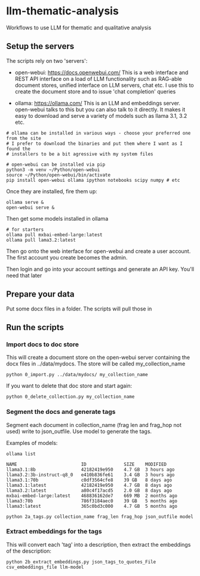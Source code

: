 # llm-thematic-analysis
Workflows to use LLM for thematic and qualitative analysis


## Setup the servers

The scripts rely on two 'servers': 

* open-webui: https://docs.openwebui.com/
  This is a web interface and REST API interface on a load of LLM functionality such as RAG-able document stores, unified interface on LLM servers, chat etc.
  I use this to create the document store and to issue 'chat completion' queries

* ollama: https://ollama.com/
  This is an LLM and embeddings server. open-webui talks to this but you can also talk to it directly. 
  It makes it easy to download and serve a variety of models such as llama 3.1, 3.2 etc.


```
# ollama can be installed in various ways - choose your preferred one from the site
# I prefer to download the binaries and put them where I want as I found the
# installers to be a bit agressive with my system files

# open-webui can be installed via pip
python3 -m venv ~/Python/open-webui
source ~/Python/open-webui/bin/activate
pip install open-webui ollama ipython notebooks scipy numpy # etc
```

Once they are installed, fire them up:

```
ollama serve &
open-webui serve &
```
Then get some models installed in ollama

```
# for starters
ollama pull mxbai-embed-large:latest
ollama pull lama3.2:latest
```

Then go onto the web interface for open-webui and create a user account. The first account you create becomes the admin. 

Then login and go into your account settings and generate an API key. You'll need that later

## Prepare your data

Put some docx files in a folder. The scripts will pull those in

## Run the scripts

### Import docs to doc store

This will create a document store on the open-webui server containing the docx files in ../data/mydocs. 
The store will be called my_collection_name

```
python 0_import.py ../data/mydocs/ my_collection_name
```
If you want to delete that doc store and start again:

```
python 0_delete_collection.py my_collection_name
```

### Segment the docs and generate tags

Segment each document in collection_name (frag len and frag_hop not used) write to json_outfile. Use model to generate the tags. 

Examples of models:

```
ollama list 

NAME                     	ID          	SIZE  	MODIFIED     
llama3.1:8b              	42182419e950	4.7 GB	3 hours ago 	
llama3.2:3b-instruct-q8_0	e410b836fe61	3.4 GB	3 hours ago 	
llama3.1:70b             	c0df3564cfe8	39 GB 	8 days ago  	
llama3.1:latest          	42182419e950	4.7 GB	8 days ago  	
llama3.2:latest          	a80c4f17acd5	2.0 GB	8 days ago  	
mxbai-embed-large:latest 	468836162de7	669 MB	2 months ago	
llama3:70b               	786f3184aec0	39 GB 	5 months ago	
llama3:latest            	365c0bd3c000	4.7 GB	5 months ago
```

```
python 2a_tags.py collection_name frag_len frag_hop json_outfile model
```

### Extract embeddings for the tags

This will convert each 'tag' into a description, then extract the embeddings of the description:

```
python 2b_extract_embeddings.py json_tags_to_quotes_File csv_embeddings_file llm-model
```

